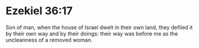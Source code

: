 # Ezekiel 36:17

Son of man, when the house of Israel dwelt in their own land, they defiled it by their own way and by their doings: their way was before me as the uncleanness of a removed woman.